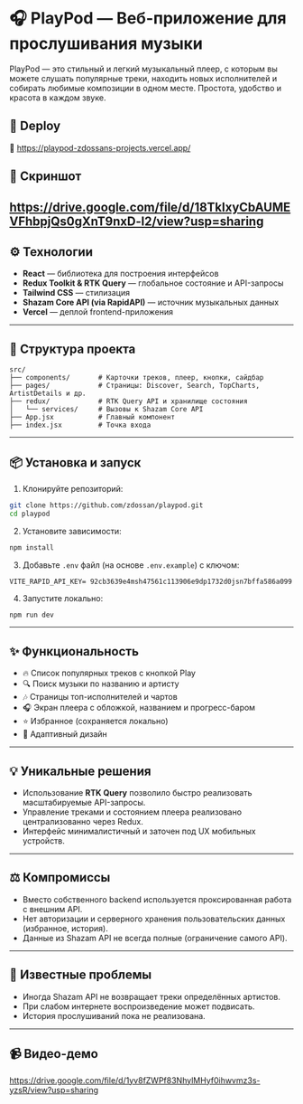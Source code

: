 # 🎧 PlayPod — Веб-приложение для прослушивания музыки

PlayPod — это стильный и легкий музыкальный плеер, с которым вы можете слушать популярные треки, находить новых исполнителей и собирать любимые композиции в одном месте. Простота, удобство и красота в каждом звуке.

## 🚀 Deploy

🔗 https://playpod-zdossans-projects.vercel.app/

## 📸 Скриншот
https://drive.google.com/file/d/18TkIxyCbAUMEVFhbpjQs0gXnT9nxD-l2/view?usp=sharing
---

## ⚙️ Технологии

- **React** — библиотека для построения интерфейсов
- **Redux Toolkit & RTK Query** — глобальное состояние и API-запросы
- **Tailwind CSS** — стилизация
- **Shazam Core API (via RapidAPI)** — источник музыкальных данных
- **Vercel** — деплой frontend-приложения

---

## 📂 Структура проекта

```
src/
├── components/       # Карточки треков, плеер, кнопки, сайдбар
├── pages/            # Страницы: Discover, Search, TopCharts, ArtistDetails и др.
├── redux/            # RTK Query API и хранилище состояния
│   └── services/     # Вызовы к Shazam Core API
├── App.jsx           # Главный компонент
├── index.jsx         # Точка входа
```

---

## 📦 Установка и запуск

1. Клонируйте репозиторий:

```bash
git clone https://github.com/zdossan/playpod.git
cd playpod
```

2. Установите зависимости:

```bash
npm install
```

3. Добавьте `.env` файл (на основе `.env.example`) с ключом:


```
VITE_RAPID_API_KEY= 92cb3639e4msh47561c113906e9dp1732d0jsn7bffa586a099
```

4. Запустите локально:

```bash
npm run dev
```

---

## ✨ Функциональность

- 🔥 Список популярных треков с кнопкой Play
- 🔍 Поиск музыки по названию и артисту
- 🎶 Страницы топ-исполнителей и чартов
- 🎧 Экран плеера с обложкой, названием и прогресс-баром
- ⭐ Избранное (сохраняется локально)
- 📱 Адаптивный дизайн

---

## 💡 Уникальные решения

- Использование **RTK Query** позволило быстро реализовать масштабируемые API-запросы.
- Управление треками и состоянием плеера реализовано централизованно через Redux.
- Интерфейс минималистичный и заточен под UX мобильных устройств.

---

## ⚖️ Компромиссы

- Вместо собственного backend используется проксированная работа с внешним API.
- Нет авторизации и серверного хранения пользовательских данных (избранное, история).
- Данные из Shazam API не всегда полные (ограничение самого API).

---

## 🐞 Известные проблемы

- Иногда Shazam API не возвращает треки определённых артистов.
- При слабом интернете воспроизведение может подвисать.
- История прослушиваний пока не реализована.

---

## 📹 Видео-демо
https://drive.google.com/file/d/1yv8fZWPf83NhylMHyf0ihwvmz3s-yzsR/view?usp=sharing


